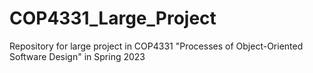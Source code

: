 # COP4331_Large_Project
Repository for large project in COP4331 "Processes of Object-Oriented Software Design" in Spring 2023
